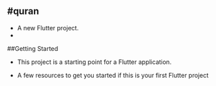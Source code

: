 #quran
-
- A new Flutter project.
-
##Getting Started

- This project is a starting point for a Flutter application.

- A few resources to get you started if this is your first Flutter project 
